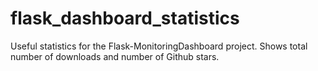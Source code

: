 # flask_dashboard_statistics

Useful statistics for the Flask-MonitoringDashboard project.
Shows total number of downloads and number of Github stars.
